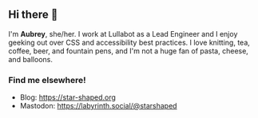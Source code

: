 ## Hi there 👋

I'm **Aubrey**, she/her. I work at Lullabot as a Lead Engineer and I enjoy geeking out over CSS and accessibility best practices. I love knitting, tea, coffee, beer, and fountain pens, and I'm not a huge fan of pasta, cheese, and balloons. 

### Find me elsewhere!

* Blog: https://star-shaped.org
* Mastodon: https://labyrinth.social/@starshaped

<!--
**starshaped/starshaped** is a ✨ _special_ ✨ repository because its `README.md` (this file) appears on your GitHub profile.

Here are some ideas to get you started:

- 🔭 I’m currently working on ...
- 🌱 I’m currently learning ...
- 👯 I’m looking to collaborate on ...
- 🤔 I’m looking for help with ...
- 💬 Ask me about ...
- 📫 How to reach me: ...
- 😄 Pronouns: ...
- ⚡ Fun fact: ...
-->
